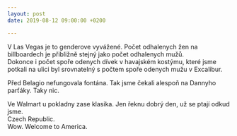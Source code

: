 ```yaml
---
layout: post
date: 2019-08-12 09:00:00 +0200

---
```

V Las Vegas je to genderove vyvážené. Počet odhalenych žen na billboardech je přibližně stejný jako počet odhalenych mužů.  
Dokonce i počet spoře odenych dívek v havajském kostýmu, které jsme potkali na ulici byl srovnatelný s počtem spoře odenych mužu v Excalibur.   
  
Před Belagio nefungovala fontána. Tak jsme čekali alespoň na Dannyho parťáky. Taky nic.   
  
Ve Walmart u pokladny zase klasika. Jen řeknu dobrý den, už se ptají odkud jsme.   
Czech Republic.   
Wow. Welcome to America. 